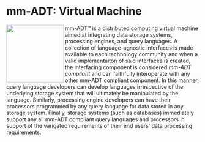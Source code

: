 # mm-ADT: Virtual Machine

<img src="http://www.mm-adt.org/assets/images/mm-adt-logo.png" align="left" width="150px"> mm-ADT&#8482; is a distributed computing virtual machine aimed at integrating data storage systems, processing engines, and query languages. A collection of language-agnostic interfaces is made available to each technology community and when a valid implementaiton of said interfaces is created, the interfacing component is considered *mm-ADT compliant* and can faithfully interoperate with any other mm-ADT compliant component. In this manner, query language developers can develop languages irrespective of the underlying storage system that will ultimately be manipulated by the language. Similarly, processing engine developers can have their processors programmed by any query language for data stored in any storage system. Finally, storage systems (such as databases) immediately support any all mm-ADT compliant query languages and processors in support of the varigated requirements of their end users' data processing requirements.
